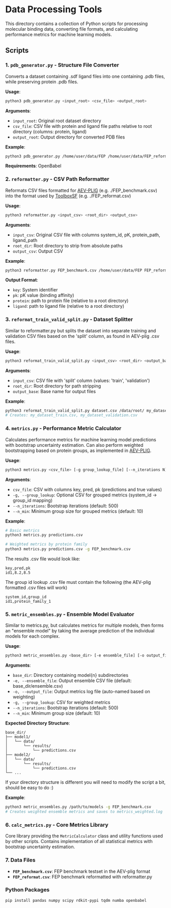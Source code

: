 # Data Processing Tools

This directory contains a collection of Python scripts for processing molecular binding data, converting file formats, and calculating performance metrics for machine learning models.

## Scripts

### 1. `pdb_generator.py` - Structure File Converter

Converts a dataset containing .sdf ligand files into one containing .pdb files, while preserving protein .pdb files.

**Usage**:
```bash
python3 pdb_generator.py <input_root> <csv_file> <output_root>
```

**Arguments**:
- `input_root`: Original root dataset directory
- `csv_file`: CSV file with protein and ligand file paths relative to root directory (columns: protein, ligand)
- `output_root`: Output directory for converted PDB files

**Example**:
```bash
python3 pdb_generator.py /home/user/data/FEP /home/user/data/FEP_reformat.csv /home/user/data/FEP_pdb
```

**Requirements**: OpenBabel

### 2. `reformatter.py` - CSV Path Reformatter

Reformats CSV files formatted for [AEV-PLIG](https://github.com/weitse-hsu/AEV-PLIG-refined/) (e.g. ./FEP_benchmark.csv) into the format used by [ToolboxSF](https://github.com/guydurant/toolboxsf) (e.g. ./FEP_reformat.csv)

**Usage**:
```bash
python3 reformatter.py <input_csv> <root_dir> <output_csv>
```

**Arguments**:
- `input_csv`: Original CSV file with columns system_id, pK, protein_path, ligand_path
- `root_dir`: Root directory to strip from absolute paths
- `output_csv`: Output CSV

**Example**:
```bash
python3 reformatter.py FEP_benchmark.csv /home/user/data/FEP FEP_reformat.csv
```

**Output Format**:
- `key`: System identifier
- `pk`: pK value (binding affinity)
- `protein`: path to protein file (relative to a root directory)
- `ligand`: path to ligand file (relative to a root directory)

### 3. `reformat_train_valid_split.py` - Dataset Splitter

Similar to reformatter.py but splits the dataset into separate training and validation CSV files based on the 'split' column, as found in AEV-plig .csv files.

**Usage**:
```bash
python3 reformat_train_valid_split.py <input_csv> <root_dir> <output_base>
```

**Arguments**:
- `input_csv`: CSV file with 'split' column (values: 'train', 'validation')
- `root_dir`: Root directory for path stripping
- `output_base`: Base name for output files

**Example**:
```bash
python3 reformat_train_valid_split.py dataset.csv /data/root/ my_dataset
# Creates: my_dataset_train.csv, my_dataset_validation.csv
```

### 4. `metrics.py` - Performance Metric Calculator

Calculates performance metrics for machine learning model predictions with bootstrap uncertainty estimation.
Can also perform weighted bootstrapping based on protein groups, as implemented in [AEV-PLIG](https://github.com/weitse-hsu/AEV-PLIG-refined/).

**Usage**:
```bash
python3 metrics.py <csv_file> [-g group_lookup_file] [--n_iterations N] [--n_min MIN]
```

**Arguments**:
- `csv_file`: CSV with columns key, pred, pk (predictions and true values)
- `-g, --group_lookup`: Optional CSV for grouped metrics (system_id → group_id mapping)
- `--n_iterations`: Bootstrap iterations (default: 500)
- `--n_min`: Minimum group size for grouped metrics (default: 10)

**Example**:
```bash
# Basic metrics
python3 metrics.py predictions.csv

# Weighted metrics by protein family
python3 metrics.py predictions.csv -g FEP_benchmark.csv
```

The results .csv file would look like:
```csv
key,pred,pk
id1,8.2,8.5
```

The group id lookup .csv file must contain the following (the AEV-plig formatted .csv files will work)
```csv
system_id,group_id
id1,protein_family_1
```


### 5. `metric_ensembles.py` - Ensemble Model Evaluator

Similar to metrics.py, but calculates metrics for multiple models, then forms an "ensemble model" by taking the average prediction of the individual models for each complex.

**Usage**:
```bash
python3 metric_ensembles.py <base_dir> [-e ensemble_file] [-o output_file] [-g group_lookup] [options]
```

**Arguments**:
- `base_dir`: Directory containing model{n} subdirectories
- `-e, --ensemble_file`: Output ensemble CSV file (default: base_dir/ensemble.csv)
- `-o, --output_file`: Output metrics log file (auto-named based on weighting)
- `-g, --group_lookup`: CSV for weighted metrics
- `--n_iterations`: Bootstrap iterations (default: 500)
- `--n_min`: Minimum group size (default: 10)

**Expected Directory Structure**:
```
base_dir/
├── model1/
│   └── data/
│       └── results/
│           └── predictions.csv
├── model2/
│   └── data/
│       └── results/
│           └── predictions.csv
└── ...
```

If your directory structure is different you will need to modify the script a bit, should be easy to do :)

**Example**:
```bash
python3 metric_ensembles.py /path/to/models -g FEP_benchmark.csv
# Creates weighted ensemble metrics and saves to metrics_weighted.log
```

### 6. `calc_metrics.py` - Core Metrics Library

Core library providing the `MetricCalculator` class and utility functions used by other scripts. Contains implementation of all statistical metrics with bootstrap uncertainty estimation.

### 7. Data Files

- **`FEP_benchmark.csv`**: FEP benchmark testset in the AEV-plig format
- **`FEP_reformat.csv`**: FEP benchmark reformatted with reformatter.py

### Python Packages
```bash
pip install pandas numpy scipy rdkit-pypi tqdm numba openbabel
```



